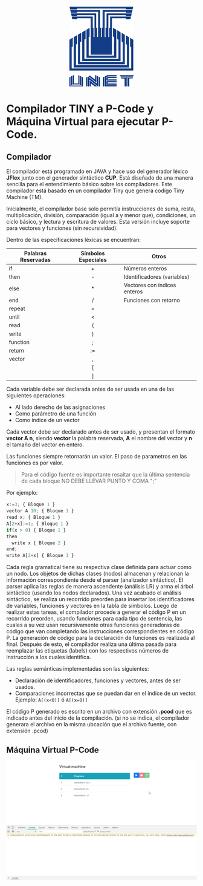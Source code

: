 <p align="center">
  <img src="unetLogo.png">
</p>

# Compilador TINY a P-Code y Máquina Virtual para ejecutar P-Code.

## Compilador
El compilador está programado en JAVA y hace uso del generador léxico **JFlex** junto con el generador sintáctico **CUP**. Está diseñado de una manera sencilla para el entendimiento básico sobre los compiladores. Este compilador está basado en un compilador Tiny que genera codigo Tiny Machine (TM). 

Inicialmente, el compilador base solo permitía instrucciones de suma, resta, multiplicación, división, comparación (igual a y menor que), condiciones, un ciclo básico, y lectura y escritura de valores. Esta versión incluye soporte para vectores y funciones (sin recursividad). 

Dentro de las especificaciones léxicas se encuentran: 


| Palabras Reservadas    | Símbolos Especiales     | Otros                       |
| -----------------------|:-----------------------:|-----------------------------|
| if                     | +                       | Números enteros             |  
| then                   | -                       | Identificadores (variables) |
| else                   | *                       | Vectores con índices enteros|
| end                    | /                       | Funciones con retorno       |
| repeat                 | =                       |                             |
| until                  | <                       |                             |
| read                   | (                       |                             |
| write                  | )                       |                             |
| function               | ;                       |                             |
| return                 | :=                      |                             |
| vector                 | ,                       |                             |
|                        | [                       |                             |
|                        | ]                       |                             |

Cada variable debe ser declarada antes de ser usada en una de las siguientes operaciones:
* Al lado derecho de las asignaciones
* Como parámetro de una función 
* Como índice de un vector

Cada vector debe ser declarado antes de ser usado, y presentan el formato **vector A n**, siendo **vector** la palabra reservada, **A** el nombre del vector y **n** el tamaño del vector en entero.

Las funciones siempre retornarán un valor. El paso de parametros en las funciones es por valor.

> Para el código fuente es importante resaltar que la última sentencia de cada bloque NO DEBE LLEVAR PUNTO Y COMA ";"

Por ejemplo: 
```python
x:=3; { Bloque 1 }
vector A 10; { Bloque 1 }
read x; { Bloque 1 }
A[2+x]:=1; { Bloque 1 }
if(x > 0) { Bloque 1 }
then 
  write x { Bloque 2 }
end;
write A[2+x] { Bloque 1 }
```

Cada regla gramatical tiene su respectiva clase definida para actuar como un nodo. Los objetos de dichas clases (nodos) almacenan y relacionan la información correspondiente desde el parser (analizador sintáctico). El parser aplica las reglas de manera ascendente (análisis LR) y arma el árbol sintáctico (usando los nodos declarados). Una vez acabado el análisis sintáctico, se realiza un recorrido preorden para insertar los identificadores de variables, funciones y vectores en la tabla de símbolos. Luego de realizar estas tareas, el compilador procede a generar el código P en un recorrido preorden, usando funciones para cada tipo de sentencia, las cuales a su vez usan recursivamente otras funciones generadoras de código que van completando las instrucciones correspondientes en código P. La generación de código para la declaración de funciones es realizada al final. Después de esto, el compilador realiza una última pasada para reemplazar las etiquetas (labels) con los respectivos números de instrucción a los cuales identifica.

Las reglas semánticas implementadas son las siguientes:
* Declaración de identificadores, funciones y vectores, antes de ser usados.
* Comparaciones incorrectas que se puedan dar en el índice de un vector. Ejemplo: ```A[(x<0)]``` ó ```A[(x=0)]```

El código P generado es escrito en un archivo con extensión **.pcod** que es indicado antes del inicio de la compilación. (si no se indica, el compilador generara el archivo en la misma ubcación que el archivo fuente, con extensión .pcod)

## Máquina Virtual P-Code

![VM](vm.gif)
